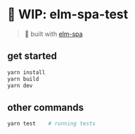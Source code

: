 # 🧪 WIP: elm-spa-test

> 🌳 built with [elm-spa](https://elm-spa.dev)

## get started

```bash
yarn install
yarn build
yarn dev
```

## other commands

```bash
yarn test    # running tests
```
